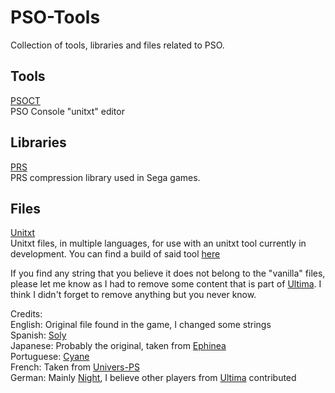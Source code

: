 # PSO-Tools
Collection of tools, libraries and files related to PSO.

## Tools
[PSOCT](https://github.com/Solybum/PSO-Tools/tree/master/PSO%20Console%20Text)  
PSO Console "unitxt" editor

## Libraries
[PRS](https://github.com/Solybum/PSO-Tools/tree/master/PRS)  
PRS compression library used in Sega games.  

## Files
[Unitxt](https://github.com/Solybum/PSO-Tools/tree/master/Files/Unitxt)  
Unitxt files, in multiple languages, for use with an unitxt tool currently in development.
You can find a build of said tool [here](http://files.pioneer2.net/soly/Tools/Unitxt.7z)  

If you find any string that you believe it does not belong to the "vanilla" files, please let me know
as I had to remove some content that is part of [Ultima](https://www.phantasystaronline.net/forum/).
I think I didn't forget to remove anything but you never know.

Credits:  
English: Original file found in the game, I changed some strings  
Spanish: [Soly](https://www.phantasystaronline.net/forum/index.php?/profile/14964-soly/)  
Japanese: Probably the original, taken from [Ephinea](https://www.pioneer2.net/community/)  
Portuguese: [Cyane](https://www.phantasystaronline.net/forum/index.php?/profile/3225-cyane/)  
French: Taken from [Univers-PS](http://universps.online.fr/forum/)  
German: Mainly [Night](https://www.phantasystaronline.net/forum/index.php?/profile/23982-night/), I believe other players from [Ultima](https://www.phantasystaronline.net/forum/) contributed  
